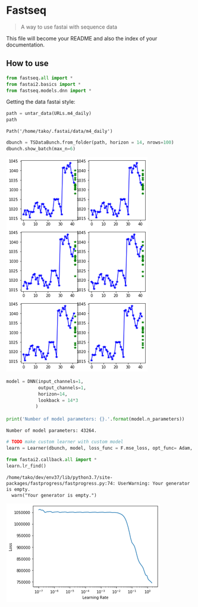 <!--

#################################################
### THIS FILE WAS AUTOGENERATED! DO NOT EDIT! ###
#################################################
# file to edit: nbs/index.ipynb
# command to build the docs after a change: nbdev_build_docs

-->

# Fastseq

> A way to use fastai with sequence data


This file will become your README and also the index of your documentation.

## How to use
<div class="codecell" markdown="1">
<div class="input_area" markdown="1">

```python
from fastseq.all import *
from fastai2.basics import *
from fastseq.models.dnn import *
```

</div>

</div>

Getting the data fastai style:
<div class="codecell" markdown="1">
<div class="input_area" markdown="1">

```python
path = untar_data(URLs.m4_daily)
path
```

</div>
<div class="output_area" markdown="1">




    Path('/home/tako/.fastai/data/m4_daily')



</div>

</div>
<div class="codecell" markdown="1">
<div class="input_area" markdown="1">

```python
dbunch = TSDataBunch.from_folder(path, horizon = 14, nrows=100)
dbunch.show_batch(max_n=6)
```

</div>
<div class="output_area" markdown="1">


![png](docs/images/output_5_0.png)


</div>

</div>
<div class="codecell" markdown="1">
<div class="input_area" markdown="1">

```python
model = DNN(input_channels=1,
            output_channels=1,
            horizon=14,
            lookback = 14*3
           )

print('Number of model parameters: {}.'.format(model.n_parameters))
```

</div>
<div class="output_area" markdown="1">

    Number of model parameters: 43264.


</div>

</div>
<div class="codecell" markdown="1">
<div class="input_area" markdown="1">

```python
# TODO make custom learner with custom model
learn = Learner(dbunch, model, loss_func = F.mse_loss, opt_func= Adam, metrics=accuracy)
```

</div>

</div>
<div class="codecell" markdown="1">
<div class="input_area" markdown="1">

```python
from fastai2.callback.all import *
learn.lr_find()
```

</div>
<div class="output_area" markdown="1">





    /home/tako/dev/env37/lib/python3.7/site-packages/fastprogress/fastprogress.py:74: UserWarning: Your generator is empty.
      warn("Your generator is empty.")



![png](docs/images/output_8_2.png)


</div>

</div>
